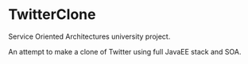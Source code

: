 # TwitterClone
Service Oriented Architectures university project.

An attempt to make a clone of Twitter using full JavaEE stack and SOA.
